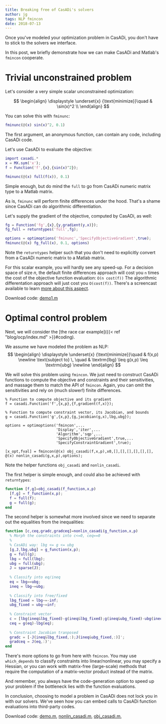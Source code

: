 ```yaml
---
title: Breaking free of CasADi's solvers
author: jg
tags: NLP fmincon 
date: 2018-07-13
---
```


Once you've modeled your optimization problem in CasADi,
you don't have to stick to the solvers we interface.

In this post, we briefly demonstrate how we can make CasADi and Matlab's `fmincon` cooperate.

# Trivial unconstrained problem

Let's consider a very simple scalar unconstrained optimization:

$$
\begin{align}
  \displaystyle \underset{x}
  {\text{minimize}}\quad & \sin(x)^2 \\
\end{align}
$$

You can solve this with `fminunc`:
```matlab
fminunc(@(x) sin(x)^2, 0.1)
```
The first argument, an anonymous function, can contain any code, including CasADi code.

Let's use CasADi to evaluate the objective:

```matlab
import casadi.*
x = MX.sym('x');
f = Function('f',{x},{sin(x)^2});

fminunc(@(x) full(f(x)), 0.1)
```

Simple enough, but do mind the `full` to go from CasADi numeric matrix type to a Matlab matrix.

As is, `fminunc` will perform finite differences under the hood.
That's a shame since CasADi can do algorithmic differentiation.

Let's supply the gradient of the objective, computed by CasADi, as well:
```matlab
fg = Function('fg',{x},{y,gradient(y,x)});
fg_full = returntypes('full',fg);

options = optimoptions('fminunc','SpecifyObjectiveGradient',true);
fminunc(@(x) fg_full(x), 0.1, options)
```

Note the `returntypes` helper such that you don't need to explicitly convert from a CasADi numeric matrix to a Matlab matrix.

For this scalar example, you will hardly see any speed-up.
For a decision space of size $n$, the default finite differences approach will cost you `n` times the cost of the objective function evaluation: 
`O(n cost(f))`
The algorithmic differentation approach will just cost you `O(cost(f))`. There's a screencast available to learn [more about this aspect](https://www.youtube.com/watch?v=mYOkLkS5yqc).

Download code: [demo1.m](demo1.m)

# Optimal control problem

Next, we will consider the [the race car example]({{< ref "blog/ocp/index.md" >}}#coding).

We assume we have modeled the problem as NLP:
$$
\begin{align}
  \displaystyle \underset{x}
  {\text{minimize}}\quad & f(x,p) \newline
    \text{subject to} \, \quad & \textrm{lbg} \leq g(x,p) \leq \textrm{ubg} \newline
\end{align}
$$

We will solve this problem using `fmincon`.
We just need to construct CasADi functions to compute the objective and constraints and their sensitivities,
and massage them to match the API of `fmincon`.
Again, you can omit the sensitivities and rely on (much slower!) finite differences.

```
% Function to compute objective and its gradient
f = casadi.Function('f',{x,p},{f,gradient(f,x)});

% Function to compute constraint vector, its Jacobian, and bounds
g = casadi.Function('g',{x,p},{g,jacobian(g,x),lbg,ubg});

options = optimoptions('fmincon',...
                       'Display','iter',...
                       'Algorithm','sqp',...
                       'SpecifyObjectiveGradient',true,...
                       'SpecifyConstraintGradient',true);

[x_opt,fval] = fmincon(@(x) obj_casadi(f,x,p),x0,[],[],[],[],[],[], @(x) nonlin_casadi(g,x,p),options);
```

Note the helper functions `obj_casadi` and `nonlin_casadi`.

The first helper is simple enough, and could also be achieved with `returntypes`:
```matlab
function [f,g]=obj_casadi(f_function,x,p)
  [f,g] = f_function(x,p);
  f = full(f);
  g = full(g);
end
```

The second helper is somewhat more involved since we need to separate out the equalities from the inequalities:
```matlab
function [c,ceq,gradc,gradceq]=nonlin_casadi(g_function,x,p)
  % Morph the constraints into c<=0, ceq==0
  %
  % CasADi way: lbg <= g <= ubg
  [g,J,lbg,ubg] = g_function(x,p);
  g = full(g);
  lbg = full(lbg);
  ubg = full(ubg);
  J = sparse(J);
  
  % Classify into eq/ineq
  eq = lbg==ubg;
  ineq = lbg~=ubg;
  
  % Classify into free/fixed
  lbg_fixed = lbg~=-inf;
  ubg_fixed = ubg~=inf;
  
  % Constraint vector
  c = [lbg(ineq&lbg_fixed)-g(ineq&lbg_fixed);g(ineq&ubg_fixed)-ubg(ineq&ubg_fixed)];
  ceq = g(eq)-lbg(eq);
  
  % Constraint Jacobian tranposed
  gradc = [-J(ineq&lbg_fixed,:);J(ineq&ubg_fixed,:)]';
  gradceq = J(eq,:)';
end
```


There's more options to go from here with `fmincon`.
You may use `which_depends` to classify constraints into linear/nonlinear, you may specify a Hessian,
or you can work with matrix-free (large-scale) methods that require the computation of a matrix-vector product instead of the matrix.

And remember, you always have the code-generation option to speed up your problem if the bottleneck lies with the function evaluations.

In conclusion, choosing to model a problem in CasADi does not lock you in with our solvers.
We've seen how you can embed calls to CasADi function evaluations into third-party codes.

Download code: [demo.m](demo.m), [nonlin_casadi.m](nonlin_casadi.m), [obj_casadi.m](obj_casadi.m),

